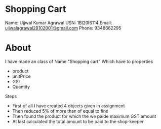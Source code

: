 # Shopping Cart

Name: Ujjwal Kumar Agrawal
USN: 1BI20IS114
Email: ujjwalagrawal29102001@gmail.com
Phone: 9348662295

# About

I have made an class of Name "Shopping cart" Which have to properties
- product
- unitPrice
- GST
- Quantity

Steps
- First of all I have created 4 objects given in assignment
- Then reduced 5% of more than of equal to find
- Then found the product for which the we paide maximum GST amount
- At last calculated the total amount to be paid to the shop-keeper

